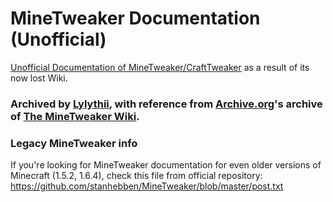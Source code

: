 # MineTweaker Documentation (Unofficial)
[Unofficial Documentation of MineTweaker/CraftTweaker](https://minetweaker.github.io/wiki/Main_Page) as a result of its now lost Wiki.
### Archived by [Lylythii](https://github.com/Lylythii), with reference from [Archive.org](https://archive.org)'s archive of [The MineTweaker Wiki](https://web.archive.org/web/20220801000000*/http://minetweaker3.powerofbytes.com/wiki/Main_Page).

### Legacy MineTweaker info
If you're looking for MineTweaker documentation for even older versions of Minecraft (1.5.2, 1.6.4), check this file from official repository:
https://github.com/stanhebben/MineTweaker/blob/master/post.txt
